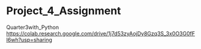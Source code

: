 # Project_4_Assignment
Quarter3with_Python
https://colab.research.google.com/drive/1j7d53zyAojDy8Gzq3S_3x0O3G0fFI6wh?usp=sharing
